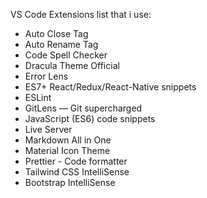 VS Code Extensions list that i use:

- Auto Close Tag
- Auto Rename Tag
- Code Spell Checker
- Dracula Theme Official
- Error Lens
- ES7+ React/Redux/React-Native snippets
- ESLint
- GitLens — Git supercharged
- JavaScript (ES6) code snippets
- Live Server
- Markdown All in One
- Material Icon Theme
- Prettier - Code formatter
- Tailwind CSS IntelliSense
- Bootstrap IntelliSense 
